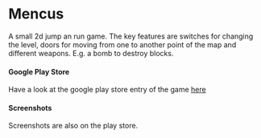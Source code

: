 Mencus
======

A small 2d jump an run game. The key features are switches for changing the level, doors for moving from one to another point of the map and different weapons. E.g. a bomb to destroy blocks.

#### Google Play Store

Have a look at the google play store entry of the game [here](https://play.google.com/store/apps/details?id=org.mencus.game "Play store")

#### Screenshots

Screenshots are also on the play store.
